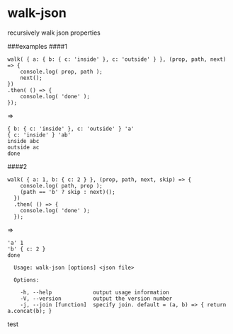 # walk-json

recursively walk json properties

###examples
####1 
```    
walk( { a: { b: { c: 'inside' }, c: 'outside' } }, (prop, path, next) => {
	console.log( prop, path ); 
	next();
})
.then( () => {
	console.log( 'done' ); 
});
```
=> 
```
{ b: { c: 'inside' }, c: 'outside' } 'a'
{ c: 'inside' } 'ab'
inside abc
outside ac
done
```

####2
```  
walk( { a: 1, b: { c: 2 } }, (prop, path, next, skip) => {
    console.log( path, prop ); 
    (path == 'b' ? skip : next)();
  })
  .then( () => {
    console.log( 'done' );
  });
```  
=>
```
'a' 1
'b' { c: 2 }
done
```


```
  Usage: walk-json [options] <json file>

  Options:

    -h, --help             output usage information
    -V, --version          output the version number
    -j, --join [function]  specify join. default = (a, b) => { return a.concat(b); }
```
test
